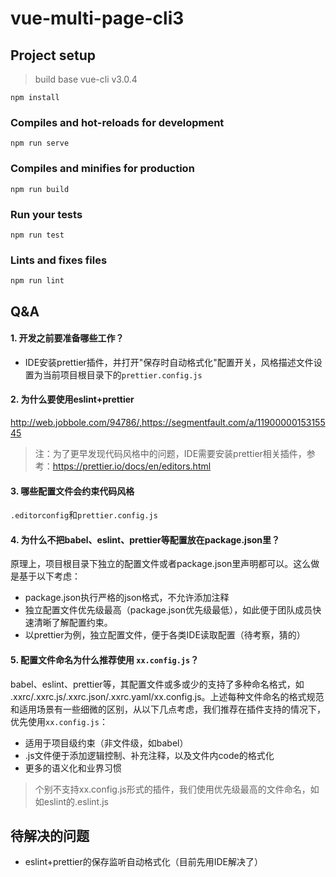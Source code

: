 # vue-multi-page-cli3

## Project setup
> build base vue-cli v3.0.4

```
npm install
```

### Compiles and hot-reloads for development
```
npm run serve
```

### Compiles and minifies for production
```
npm run build
```

### Run your tests
```
npm run test
```

### Lints and fixes files
```
npm run lint
```


## Q&A

#### 1. 开发之前要准备哪些工作？

- IDE安装prettier插件，并打开"保存时自动格式化"配置开关，风格描述文件设置为当前项目根目录下的`prettier.config.js`

#### 2. 为什么要使用eslint+prettier

http://web.jobbole.com/94786/,https://segmentfault.com/a/1190000015315545
> 注：为了更早发现代码风格中的问题，IDE需要安装prettier相关插件，参考：https://prettier.io/docs/en/editors.html 

#### 3. 哪些配置文件会约束代码风格

`.editorconfig`和`prettier.config.js`

#### 4. 为什么不把babel、eslint、prettier等配置放在package.json里？

原理上，项目根目录下独立的配置文件或者package.json里声明都可以。这么做是基于以下考虑：

- package.json执行严格的json格式，不允许添加注释
- 独立配置文件优先级最高（package.json优先级最低），如此便于团队成员快速清晰了解配置约束。
- 以prettier为例，独立配置文件，便于各类IDE读取配置（待考察，猜的）

#### 5. 配置文件命名为什么推荐使用 `xx.config.js`？

babel、eslint、prettier等，其配置文件或多或少的支持了多种命名格式，如 .xxrc/.xxrc.js/.xxrc.json/.xxrc.yaml/xx.config.js。上述每种文件命名的格式规范和适用场景有一些细微的区别，从以下几点考虑，我们推荐在插件支持的情况下，优先使用`xx.config.js`：

- 适用于项目级约束（非文件级，如babel）
- .js文件便于添加逻辑控制、补充注释，以及文件内code的格式化
- 更多的语义化和业界习惯

> 个别不支持xx.config.js形式的插件，我们使用优先级最高的文件命名，如如eslint的.eslint.js


## 待解决的问题
- eslint+prettier的保存监听自动格式化（目前先用IDE解决了）
